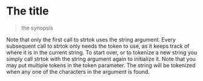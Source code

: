 <!--
-->

# The title

> the synopsis

Note that only the first call to strtok uses the string argument. Every subsequent call to strtok only needs the token to use, as it keeps track of where it is in the current string. To start over, or to tokenize a new string you simply call strtok with the string argument again to initialize it. Note that you may put multiple tokens in the token parameter. The string will be tokenized when any one of the characters in the argument is found. 
